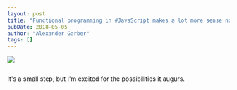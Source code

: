 ```yaml
---
layout: post
title: "Functional programming in #JavaScript makes a lot more sense now "
pubDate: 2018-05-05
author: "Alexander Garber"
tags: []
---
```


<div dir="ltr" style="text-align: left;" trbidi="on">
          <div xmlns="http://www.w3.org/1999/xhtml">
<a href="https://lh3.googleusercontent.com/-4x8G3wib1RQ/Wu2c7TQ4aoI/AAAAAAAAaMU/D1vahmg5NW4-w5gjlJISsUDgaR9I-ZBkQCHMYCw/s2560/%255BUNSET%255D" onblur="try {parent.deselectBloggerImageGracefully();} catch(e) {}"><img border="0" src="https://lh3.googleusercontent.com/-4x8G3wib1RQ/Wu2c7TQ4aoI/AAAAAAAAaMU/D1vahmg5NW4-w5gjlJISsUDgaR9I-ZBkQCHMYCw/s640/%255BUNSET%255D" style="cursor: hand; cursor: pointer; display: block; margin: 0px auto 10px; text-align: center;"></a><br>It's
            a small step, but I'm excited for the possibilities it augurs.</div>
        </div>
